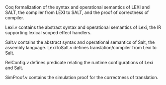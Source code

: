 Coq formalization of the syntax and operational semantics of LEXI and SALT, the compiler from LEXI to SALT, and the proof of correctness of compiler.

Lexi.v contains the abstract syntax and operational semantics of Lexi, the IR supporting lexical scoped effect handlers.

Salt.v contains the abstract syntax and operational semantics of Salt, the assembly language.
LexiToSalt.v defines translation/compiler from Lexi to Salt.

RelConfig.v defines predicate relating the runtime configurations of Lexi and Salt.

SimProof.v contains the simulation proof for the correctness of translation.
